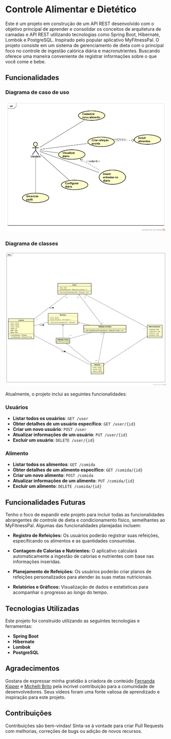 # Controle Alimentar e Dietético
Este é um projeto em construção de um API REST desenvolvido com o objetivo principal de aprender e consolidar os conceitos 
de arquitetura de camadas e API REST utilizando tecnologias como Spring Boot, Hibernate, Lombok e PostgreSQL.
Inspirado pelo popular aplicativo MyFitnessPal. O projeto consiste em um sistema de gerenciamento de dieta com o principal foco no controle de ingestão calórica diária 
e macronutrientes. Buscando oferece uma maneira conveniente de registrar informações sobre o que você come e bebe. 

## Funcionalidades
### Diagrama de caso de uso
<img src="/src/main/resources/pics/casoDeUso.png" alt="Diagrama de Caso de Uso">

### Diagrama de classes
<img src="/src/main/resources/pics/classes.png" alt="Diagrama de Classes">

Atualmente, o projeto inclui as seguintes funcionalidades:

### Usuários

- **Listar todos os usuários**: `GET /user`
- **Obter detalhes de um usuário específico**: `GET /user/{id}`
- **Criar um novo usuário**: `POST /user`
- **Atualizar informações de um usuário**: `PUT /user/{id}`
- **Excluir um usuário**: `DELETE /user/{id}`

### Alimento

- **Listar todos os alimentos**: `GET /comida`
- **Obter detalhes de um alimento específico**: `GET /comida/{id}`
- **Criar um novo alimento**: `POST /comida`
- **Atualizar informações de um alimento**: `PUT /comida/{id}`
- **Excluir um alimento**: `DELETE /comida/{id}`

## Funcionalidades Futuras
Tenho o foco de expandir este projeto para incluir todas as funcionalidades abrangentes de controle de dieta e condicionamento físico, semelhantes ao MyFitnessPal. 
Algumas das funcionalidades planejadas incluem:

- **Registro de Refeições:** Os usuários poderão registrar suas refeições, especificando os alimentos e as quantidades consumidas.

- **Contagem de Calorias e Nutrientes:** O aplicativo calculará automaticamente a ingestão de calorias e nutrientes com base nas informações inseridas.

- **Planejamento de Refeições:** Os usuários poderão criar planos de refeições personalizados para atender às suas metas nutricionais.

- **Relatórios e Gráficos:** Visualização de dados e estatísticas para acompanhar o progresso ao longo do tempo.
## Tecnologias Utilizadas
Este projeto foi construído utilizando as seguintes tecnologias e ferramentas:

- **Spring Boot**
- **Hibernate**
- **Lombok**
- **PostgreSQL**

## Agradecimentos
Gostara de expressar minha gratidão à criadora de conteúdo [Fernanda Kipper](https://www.youtube.com/watch?v=lUVureR5GqI) e [Michelli Brito](https://www.youtube.com/watch?v=LXRU-Z36GEU) pela incrível contribuição para a comunidade de desenvolvedores. Seus vídeos foram uma fonte valiosa de aprendizado e inspiração para este projeto.

## Contribuições
Contribuições são bem-vindas! Sinta-se à vontade para criar Pull Requests com melhorias, correções de bugs ou adição de novos recursos.
